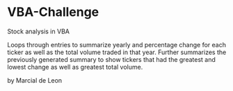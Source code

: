 # VBA-Challenge
Stock analysis in VBA

Loops through entries to summarize yearly and percentage change for each ticker as well as the total volume traded in that year.
Further summarizes the previously generated summary to show tickers that had the greatest and lowest change as well as greatest total volume.

by Marcial de Leon

